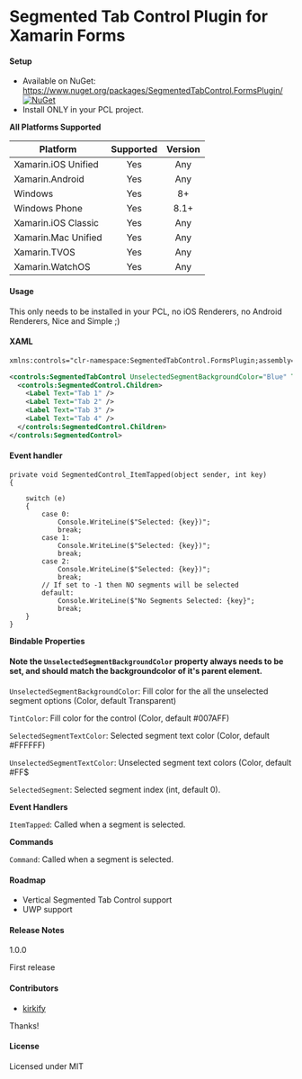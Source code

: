 # Segmented Tab Control Plugin for Xamarin Forms

#### Setup
* Available on NuGet: https://www.nuget.org/packages/SegmentedTabControl.FormsPlugin/ [![NuGet](https://img.shields.io/nuget/v/SegmentedTabControl.FormsPlugin.svg?label=NuGet)](https://www.nuget.org/packages/SegmentedTabControl.FormsPlugin/)
* Install ONLY in your PCL project.

**All Platforms Supported**

|Platform|Supported|Version|
| ------------------- | :-----------: | :-----------: |
|Xamarin.iOS Unified|Yes|Any
|Xamarin.Android|Yes|Any
|Windows|Yes|8+
|Windows Phone|Yes|8.1+
|Xamarin.iOS Classic|Yes|Any
|Xamarin.Mac Unified|Yes|Any
|Xamarin.TVOS|Yes|Any
|Xamarin.WatchOS|Yes|Any

#### Usage

This only needs to be installed in your PCL, no iOS Renderers, no Android Renderers, Nice and Simple ;)

#### XAML

```xml
xmlns:controls="clr-namespace:SegmentedTabControl.FormsPlugin;assembly=SegmentedTabControl"
```

```xml
<controls:SegmentedTabControl UnselectedSegmentBackgroundColor="Blue" TintColor="#007AFF" SelectedSegment="0">
  <controls:SegmentedControl.Children>
    <Label Text="Tab 1" />
    <Label Text="Tab 2" />
    <Label Text="Tab 3" />
    <Label Text="Tab 4" />
  </controls:SegmentedControl.Children>
</controls:SegmentedControl>
```

#### Event handler

```
private void SegmentedControl_ItemTapped(object sender, int key)
{
	
	switch (e)
	{
		case 0:
			Console.WriteLine($"Selected: {key})";
			break;
		case 1:
			Console.WriteLine($"Selected: {key})";
			break;
		case 2:
			Console.WriteLine($"Selected: {key})";
			break;
		// If set to -1 then NO segments will be selected
		default:
			Console.WriteLine($"No Segments Selected: {key}";
			break;
	}
}
```

**Bindable Properties**

#### Note the ```UnselectedSegmentBackgroundColor``` property always needs to be set, and should match the backgroundcolor of it's parent element.
```UnselectedSegmentBackgroundColor```: Fill color for the all the unselected segment options (Color, default Transparent)

```TintColor```: Fill color for the control (Color, default #007AFF)

```SelectedSegmentTextColor```: Selected segment text color (Color, default #FFFFFF)

```UnselectedSegmentTextColor```: Unselected segment text colors (Color, default #FF$

```SelectedSegment```: Selected segment index (int, default 0).

**Event Handlers**

```ItemTapped```: Called when a segment is selected.

**Commands**

```Command```: Called when a segment is selected.

#### Roadmap

* Vertical Segmented Tab Control support
* UWP support

#### Release Notes

1.0.0

First release

#### Contributors
* [kirkify](https://github.com/kirkify)

Thanks!

#### License
Licensed under MIT
